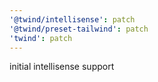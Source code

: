 ```yaml
---
'@twind/intellisense': patch
'@twind/preset-tailwind': patch
'twind': patch
---
```


initial intellisense support
